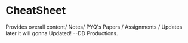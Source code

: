 # CheatSheet
Provides overall content/ Notes/ PYQ's Papers / Assignments / Updates later it will gonna Updated! --DD Productions.
